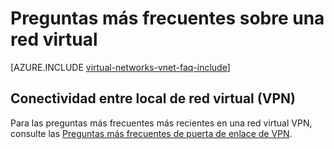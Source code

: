 <properties 
   pageTitle="Preguntas más frecuentes sobre una red virtual"
   description="Red virtual Azure preguntas más frecuentes (VNet)"
   services="virtual-network"
   documentationCenter="na"
   authors="jimdial"
   manager="carmonm"
   editor="tysonn" />
<tags 
   ms.service="virtual-network"
   ms.devlang="na"
   ms.topic="article"
   ms.tgt_pltfrm="na"
   ms.workload="infrastructure-services"
   ms.date="03/15/2016"
   ms.author="jdial" />

# <a name="virtual-network-faq"></a>Preguntas más frecuentes sobre una red virtual

[AZURE.INCLUDE [virtual-networks-vnet-faq-include](../../includes/virtual-networks-vnet-faq-include.md)]

## <a name="virtual-network-cross-premises-connectivity-vpns"></a>Conectividad entre local de red virtual (VPN)

Para las preguntas más frecuentes más recientes en una red virtual VPN, consulte las [Preguntas más frecuentes de puerta de enlace de VPN](../vpn-gateway/vpn-gateway-vpn-faq.md).
